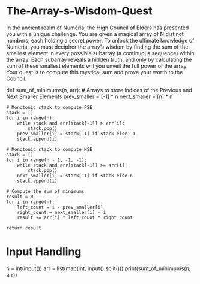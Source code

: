 # The-Array-s-Wisdom-Quest

In the ancient realm of Numeria, the High Council of Elders has presented you with a unique challenge. You are given a magical array of N distinct numbers, each holding a secret power. To unlock the ultimate knowledge of Numeria, you must decipher the array’s wisdom by finding the sum of the smallest element in every possible subarray (a continuous sequence) within the array. Each subarray reveals a hidden truth, and only by calculating the sum of these smallest elements will you unveil the full power of the array.
Your quest is to compute this mystical sum and prove your worth to the Council.

def sum_of_minimums(n, arr):
    # Arrays to store indices of the Previous and Next Smaller Elements
    prev_smaller = [-1] * n
    next_smaller = [n] * n

    # Monotonic stack to compute PSE
    stack = []
    for i in range(n):
        while stack and arr[stack[-1]] > arr[i]:
            stack.pop()
        prev_smaller[i] = stack[-1] if stack else -1
        stack.append(i)

    # Monotonic stack to compute NSE
    stack = []
    for i in range(n - 1, -1, -1):
        while stack and arr[stack[-1]] >= arr[i]:
            stack.pop()
        next_smaller[i] = stack[-1] if stack else n
        stack.append(i)

    # Compute the sum of minimums
    result = 0
    for i in range(n):
        left_count = i - prev_smaller[i]
        right_count = next_smaller[i] - i
        result += arr[i] * left_count * right_count

    return result

# Input Handling
n = int(input())
arr = list(map(int, input().split()))
print(sum_of_minimums(n, arr))
